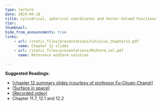 ```yaml
---
type: lecture
date: 2024-04-18
title: Cylindrical, spherical coordinates and Vector-Valued Functions
tldr: 
thumbnail: 
hide_from_announcments: true
links: 
    - url: /static_files/presentations/Calculus_Chapter12.pdf
      name: Chapter 12 slides
    - url: /static_files/presentations/Midterm_sol.pdf
      name: Reference midterm solution
      
---
```

**Suggested Readings:**
- [[chapter 12 summary slides (courtesy of professor Fu-Chuen Chang)](/nsysu-calculus2-2024/static_files/presentations/Chap12_Summary.pdf)]
- [[Surface in space](/nsysu-calculus2-2024/static_files/presentations/Surface.pdf)]
- [[Recorded video]](https://www.youtube.com/playlist?list=PLHNZtBNWQ-84uyH6u7b521GGMCNA7_gzX)
- Chapter 11.7, 12.1 and 12.2
